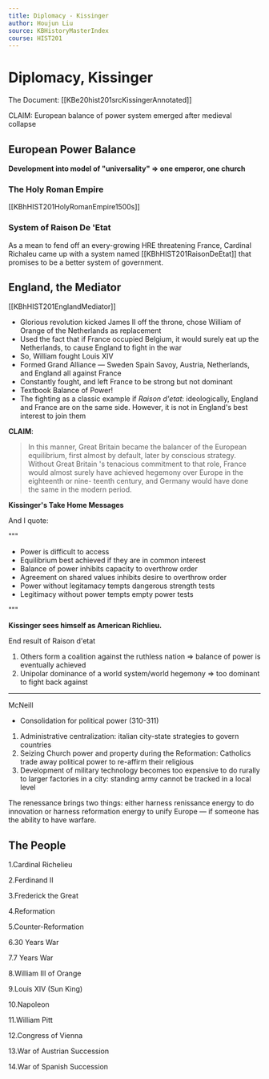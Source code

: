 ```yaml
---
title: Diplomacy - Kissinger
author: Houjun Liu
source: KBHistoryMasterIndex
course: HIST201
---
```


# Diplomacy, Kissinger

The Document: [[KBe20hist201srcKissingerAnnotated]]

CLAIM: European balance of power system emerged after medieval collapse

## European Power Balance
**Development into model of "universality" => one emperor, one church**

### The Holy Roman Empire
[[KBhHIST201HolyRomanEmpire1500s]]

### System of Raison De 'Etat
As a mean to fend off an every-growing HRE threatening France, Cardinal Richaleu came up with a system named [[KBhHIST201RaisonDeEtat]] that promises to be a better system of government.


## England, the Mediator

[[KBhHIST201EnglandMediator]]

* Glorious revolution kicked James II off the throne, chose William of Orange of the Netherlands as replacement
* Used the fact that if France occupied Belgium, it would surely eat up the Netherlands, to cause England to fight in the war
* So, William fought Louis XIV
* Formed Grand Alliance — Sweden Spain Savoy, Austria, Netherlands, and England all against France
* Constantly fought, and left France to be strong but not dominant
* Textbook Balance of Power!
* The fighting as a classic example if _Raison d'etat_: ideologically, England and France are on the same side. However, it is not in England's best interest to join them

**CLAIM**: 

> In this manner, Great Britain became the balancer of the European equilibrium, first almost by default, later by conscious strategy. Without Great Britain 's tenacious commitment to that role, France would almost surely have achieved hegemony over Europe in the eighteenth or nine- teenth century, and Germany would have done the same in the modern period.

**Kissinger's Take Home Messages** 

And I quote:

"""

* Power is difficult to access
* Equilibrium best achieved if they are in common interest
* Balance of power inhibits capacity to overthrow order
* Agreement on shared values inhibits desire to overthrow order
* Power without legitamacy tempts dangerous strength tests
* Legitimacy without power tempts empty power tests

"""

**Kissinger sees himself as American Richlieu.**

End result of Raison d'etat

1. Others form a coalition against the ruthless nation => balance of power is eventually achieved
2. Unipolar dominance of a world system/world hegemony => too dominant to fight back against



***

McNeill

* Consolidation for political power (310-311)
1. Administrative centralization: italian city-state strategies to govern countries
2. Seizing Church power and property during the Reformation: Catholics trade away political power to re-affirm their religious
3. Development of military technology becomes too expensive to do rurally to larger factories in a city: standing army cannot be tracked in a local level

The renessance brings two things: either harness renissance energy to do innovation or harness reformation energy to unify Europe — if someone has the ability to have warfare.




## The People

1.Cardinal Richelieu

2.Ferdinand II

3.Frederick the Great

4.Reformation

5.Counter-Reformation

6.30 Years War

7.7 Years War

8.William III of Orange

9.Louis XIV (Sun King)

10.Napoleon

11.William Pitt

12.Congress of Vienna

13.War of Austrian Succession

14.War of Spanish Succession
